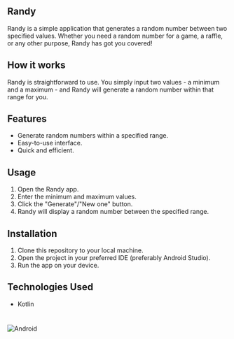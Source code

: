
## Randy

Randy is a simple application that generates a random number between two specified values. Whether you need a random number for a game, a raffle, or any other purpose, Randy has got you covered!

## How it works

Randy is straightforward to use. You simply input two values - a minimum and a maximum - and Randy will generate a random number within that range for you.

## Features

- Generate random numbers within a specified range.
- Easy-to-use interface.
- Quick and efficient.

## Usage

1. Open the Randy app.
2. Enter the minimum and maximum values.
3. Click the "Generate"/"New one" button.
4. Randy will display a random number between the specified range.

## Installation

1. Clone this repository to your local machine.
2. Open the project in your preferred IDE (preferably Android Studio).
3. Run the app on your device.

## Technologies Used

- Kotlin

#


![Android](https://www.freepnglogos.com/uploads/android-logo-png/android-logo-0.png)
